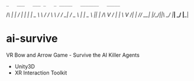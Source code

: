 ﻿
    _   ___   ___ _   _ _____   _______   _____ 
   /_\ |_ _| / __| | | | _ \ \ / /_ _\ \ / / __|
  / _ \ | |  \__ \ |_| |   /\ V / | | \ V /| _| 
 /_/ \_\___| |___/\___/|_|_\ \_/ |___| \_/ |___|
                                                

# ai-survive
VR Bow and Arrow Game - Survive the AI Killer Agents


- Unity3D
- XR Interaction Toolkit
